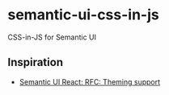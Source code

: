 # semantic-ui-css-in-js
CSS-in-JS for Semantic UI

## Inspiration
- [Semantic UI React: RFC: Theming support](https://github.com/Semantic-Org/Semantic-UI-React/issues/1009)

